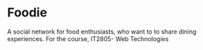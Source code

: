 Foodie
======

A social network for food enthusiasts, who want to to share dining experiences. For the course, IT2805- Web Technologies
